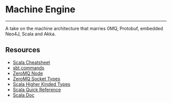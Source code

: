# Machine Engine
- - -
A take on the machine architecture that marries 0MQ, Protobuf, embedded Neo4J, Scala and Akka.

## Resources
* [Scala Cheatsheet](http://docs.scala-lang.org/cheatsheets/index.html)
* [sbt commands](http://www.scala-sbt.org/0.13/docs/Command-Line-Reference.html)
* [ZeroMQ Node](https://github.com/JustinTulloss/zeromq.node)
* [ZeroMQ Socket Types](http://api.zeromq.org/2-1:zmq-socket)
* [Scala Higher Kinded Types](https://blogs.atlassian.com/2013/09/scala-types-of-a-higher-kind/)
* [Scala Quick Reference](http://www.tutorialspoint.com/scala/index.htm)
* [Scala Doc](http://docs.scala-lang.org/style/scaladoc.html)
